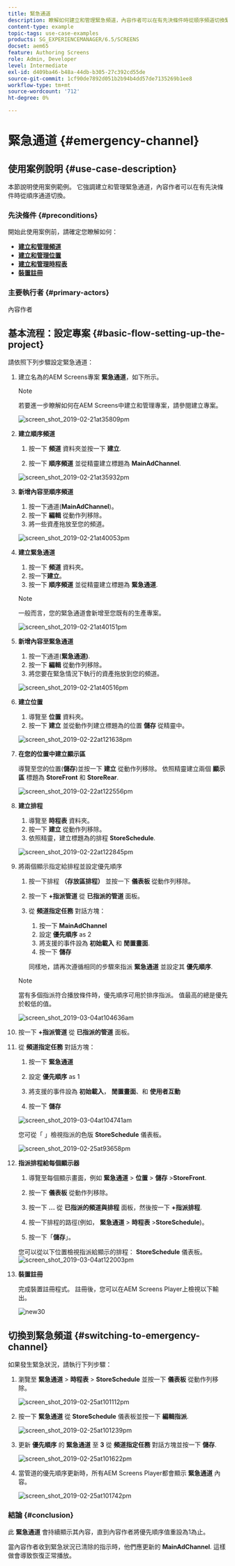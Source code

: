 ```yaml
---
title: 緊急通道
description: 瞭解如何建立和管理緊急頻道，內容作者可以在有先決條件時從順序頻道切換緊急頻道。
content-type: example
topic-tags: use-case-examples
products: SG_EXPERIENCEMANAGER/6.5/SCREENS
docset: aem65
feature: Authoring Screens
role: Admin, Developer
level: Intermediate
exl-id: d409ba46-b48a-44db-b305-27c392cd55de
source-git-commit: 1cf90de7892d051b2b94b4dd57de7135269b1ee8
workflow-type: tm+mt
source-wordcount: '712'
ht-degree: 0%

---
```


# 緊急通道 {#emergency-channel}

## 使用案例說明 {#use-case-description}

本節說明使用案例範例。 它強調建立和管理緊急通道，內容作者可以在有先決條件時從順序通道切換。

### 先決條件 {#preconditions}

開始此使用案例前，請確定您瞭解如何：

* **[建立和管理頻道](managing-channels.md)**
* **[建立和管理位置](managing-locations.md)**
* **[建立和管理時程表](managing-schedules.md)**
* **[裝置註冊](device-registration.md)**

### 主要執行者 {#primary-actors}

內容作者

## 基本流程：設定專案 {#basic-flow-setting-up-the-project}

請依照下列步驟設定緊急通道：

1. 建立名為的AEM Screens專案 **緊急通道**，如下所示。

   >[!NOTE]
   >若要進一步瞭解如何在AEM Screens中建立和管理專案，請參閱建立專案。

   ![screen_shot_2019-02-21at35809pm](assets/screen_shot_2019-02-21at35809pm.png)

1. **建立順序頻道**

   1. 按一下 **頻道** 資料夾並按一下 **建立**.

   1. 按一下 **順序頻道** 並從精靈建立標題為 **MainAdChannel**.

   ![screen_shot_2019-02-21at35932pm](assets/screen_shot_2019-02-21at35932pm.png)

1. **新增內容至順序頻道**

   1. 按一下通道(**MainAdChannel**)。
   1. 按一下 **編輯** 從動作列移除。
   1. 將一些資產拖放至您的頻道。

   ![screen_shot_2019-02-21at40053pm](assets/screen_shot_2019-02-21at40053pm.png)

1. **建立緊急通道**

   1. 按一下 **頻道** 資料夾。
   1. 按一下&#x200B;**建立**。
   1. 按一下 **順序頻道** 並從精靈建立標題為 **緊急通道**.

   >[!NOTE]
   >
   >一般而言，您的緊急通道會新增至您既有的生產專案。

   ![screen_shot_2019-02-21at40151pm](assets/screen_shot_2019-02-21at40151pm.png)

1. **新增內容至緊急通道**

   1. 按一下通道(**緊急通道)**.
   1. 按一下 **編輯** 從動作列移除。
   1. 將您要在緊急情況下執行的資產拖放到您的頻道。

   ![screen_shot_2019-02-21at40516pm](assets/screen_shot_2019-02-21at40516pm.png)

1. **建立位置**

   1. 導覽至 **位置** 資料夾。
   1. 按一下 **建立** 並從動作列建立標題為的位置 **儲存** 從精靈中。

   ![screen_shot_2019-02-22at121638pm](assets/screen_shot_2019-02-22at121638pm.png)

1. **在您的位置中建立顯示區**

   導覽至您的位置(**儲存**)並按一下 **建立** 從動作列移除。 依照精靈建立兩個 **顯示區** 標題為 **StoreFront** 和 **StoreRear**.

   ![screen_shot_2019-02-22at122556pm](assets/screen_shot_2019-02-22at122556pm.png)

1. **建立排程**

   1. 導覽至 **時程表** 資料夾。
   1. 按一下 **建立** 從動作列移除。
   1. 依照精靈，建立標題為的排程 **StoreSchedule**.

   ![screen_shot_2019-02-22at122845pm](assets/screen_shot_2019-02-22at122845pm.png)

1. 將兩個顯示指定給排程並設定優先順序

   1. 按一下排程 **（存放區排程）** 並按一下 **儀表板** 從動作列移除。

   1. 按一下 **+指派管道** 從 **已指派的管道** 面板。

   1. 從 **頻道指定任務** 對話方塊：

      1. 按一下 **MainAdChannel**
      1. 設定 **優先順序** as 2
      1. 將支援的事件設為 **初始載入** 和 **閒置畫面**.
      1. 按一下 **儲存**

      同樣地，請再次遵循相同的步驟來指派 **緊急通道** 並設定其 **優先順序**.

   >[!NOTE]
   >
   >當有多個指派符合播放條件時，優先順序可用於排序指派。 值最高的總是優先於較低的值。

   ![screen_shot_2019-03-04at104636am](assets/screen_shot_2019-03-04at104636am.png)

1. 按一下 **+指派管道** 從 **已指派的管道** 面板。

1. 從 **頻道指定任務** 對話方塊：

   1. 按一下 **緊急通道**
   1. 設定 **優先順序** as 1

   1. 將支援的事件設為 **初始載入**， **閒置畫面**、和 **使用者互動**

   1. 按一下 **儲存**

   ![screen_shot_2019-03-04at104741am](assets/screen_shot_2019-03-04at104741am.png)

   您可從「 」檢視指派的色版 **StoreSchedule** 儀表板。

   ![screen_shot_2019-02-25at93658pm](assets/screen_shot_2019-02-25at93658pm.png)

1. **指派排程給每個顯示器**

   1. 導覽至每個顯示畫面，例如 **緊急通道** > **位置** > **儲存** >**StoreFront**.

   1. 按一下 **儀表板** 從動作列移除。
   1. 按一下 **...** 從 **已指派的頻道與排程** 面板，然後按一下 **+指派排程**.

   1. 按一下排程的路徑(例如， **緊急通道** > **時程表** >**StoreSchedule**)。

   1. 按一下「**儲存**」。

   您可以從以下位置檢視指派給顯示的排程： **StoreSchedule** 儀表板。
   ![screen_shot_2019-03-04at122003pm](assets/screen_shot_2019-03-04at122003pm.png)

1. **裝置註冊**

   完成裝置註冊程式。 註冊後，您可以在AEM Screens Player上檢視以下輸出。

   ![new30](assets/new30.gif)

## 切換到緊急頻道 {#switching-to-emergency-channel}

如果發生緊急狀況，請執行下列步驟：

1. 瀏覽至 **緊急通道** > **時程表** > **StoreSchedule** 並按一下 **儀表板** 從動作列移除。

   ![screen_shot_2019-02-25at101112pm](assets/screen_shot_2019-02-25at101112pm.png)

1. 按一下 **緊急通道** 從 **StoreSchedule** 儀表板並按一下 **編輯指派**.

   ![screen_shot_2019-02-25at101239pm](assets/screen_shot_2019-02-25at101239pm.png)

1. 更新 **優先順序** 的 **緊急通道** 至 **3** 從 **頻道指定任務** 對話方塊並按一下 **儲存**.

   ![screen_shot_2019-02-25at101622pm](assets/screen_shot_2019-02-25at101622pm.png)

1. 當管道的優先順序更新時，所有AEM Screens Player都會顯示 **緊急通道** 內容。

   ![screen_shot_2019-02-25at101742pm](assets/screen_shot_2019-02-25at101742pm.png)

### 結論 {#conclusion}

此 **緊急通道** 會持續顯示其內容，直到內容作者將優先順序值重設為1為止。

當內容作者收到緊急狀況已清除的指示時，他們應更新的 **MainAdChannel**. 這樣做會導致恢復正常播放。
